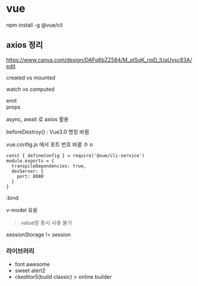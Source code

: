 # vue  

npm install -g @vue/cli

## axios 정리
https://www.canva.com/design/DAFq6bZZ584/M_pISqK_npD_lUaUvsc83A/edit

created vs mounted 

watch vs computed
  
emit  
props  

async, await 로 axios 활용

beforeDestroy() : Vue3.0 명칭 바뀜 

vue.config.js 에서 포트 번호 바꿀 수 o

    const { defineConfig } = require('@vue/cli-service')
    module.exports = {
      transpileDependencies: true,
      devServer: {
        port: 8080
      }
    }

:bind

v-model 유용
> value랑 동시 사용 불가

sessionStorage != session
### 라이브러리
- font awesome
- sweet alert2 
- ckeditor5(build classic) > online builder 
